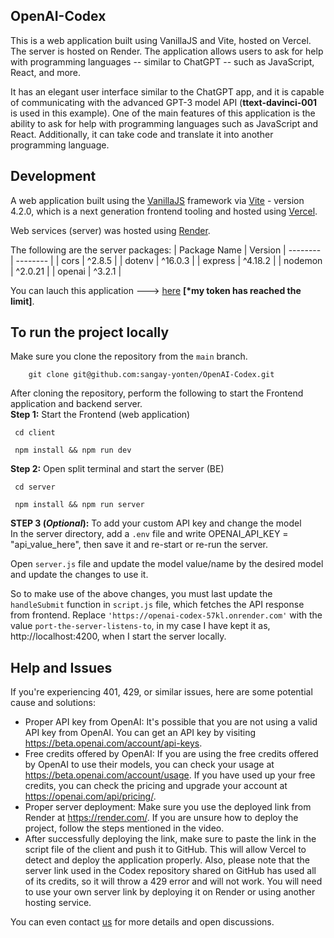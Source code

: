 ## OpenAI-Codex
This is a web application built using VanillaJS and Vite, hosted on Vercel. The server is hosted on Render. The application allows users to ask for help with programming languages -- similar to ChatGPT -- such as JavaScript, React, and more.

It has an elegant user interface similar to the ChatGPT app, and it is capable of communicating with the advanced GPT-3 model API (**ttext-davinci-001** is used in this example).
One of the main features of this application is the ability to ask for help with programming languages such as JavaScript and React.
Additionally, it can take code and translate it into another programming language.

## Development
A web application built using the [VanillaJS](http://vanilla-js.com/) framework via [Vite](https://vitejs.dev/) - version 4.2.0, which is a next generation frontend tooling and hosted using [Vercel](https://vercel.com/).

Web services (server) was hosted using [Render](https://render.com/).

The following are the server packages:
| Package Name | Version
| -------- | -------- |
| cors | ^2.8.5 |
| dotenv | ^16.0.3 |
| express | ^4.18.2 |
| nodemon | ^2.0.21 |
| openai | ^3.2.1 |

You can lauch this application ---> <a href="https://open-ai-codex-coral.vercel.app/" target="_blank">here</a> **[*my token has reached the limit]**.

## To run the project locally
Make sure you clone the repository from the `main` branch.
 ```git
     git clone git@github.com:sangay-yonten/OpenAI-Codex.git
 ```
 After cloning the repository, perform the following to start the Frontend application and backend server. <br />
 **Step 1:** Start the Frontend (web application)
 ```git
  cd client
 ```
 ```git
  npm install && npm run dev
 ```
 
 **Step 2:** Open split terminal and start the server (BE)
 ```git
  cd server
 ```
 ```git
  npm install && npm run server
 ```
 
 **STEP 3 (_Optional_):** To add your custom API key and change the model <br />
 In the server directory, add a `.env` file and write OPENAI_API_KEY = "api_value_here", then save it and re-start or re-run the server.
 
 Open `server.js` file and update the model value/name by the desired model and update the changes to use it.
 
 So to make use of the above changes, you must last update the `handleSubmit` function in `script.js` file, which fetches the API response from frontend.
 Replace `'https://openai-codex-57kl.onrender.com'` with the value `port-the-server-listens-to`, in my case I have kept it as,
 http://localhost:4200, when I start the server locally.

## Help and Issues
If you're experiencing 401, 429, or similar issues, here are some potential cause and solutions:
- Proper API key from OpenAI: It's possible that you are not using a valid API key from OpenAI. You can get an API key by visiting https://beta.openai.com/account/api-keys.
- Free credits offered by OpenAI: If you are using the free credits offered by OpenAI to use their models, you can check your usage at https://beta.openai.com/account/usage. If you have used up your free credits, you can check the pricing and upgrade your account at https://openai.com/api/pricing/.
- Proper server deployment: Make sure you use the deployed link from Render at https://render.com/. If you are unsure how to deploy the project, follow the steps mentioned in the video.
- After successfully deploying the link, make sure to paste the link in the script file of the client and push it to GitHub. This will allow Vercel to detect and deploy the application properly. Also, please note that the server link used in the Codex repository shared on GitHub has used all of its credits, so it will throw a 429 error and will not work. You will need to use your own server link by deploying it on Render or using another hosting service.

You can even contact [us](mailto:sangay9yonten@gmail.com) for more details and open discussions.
